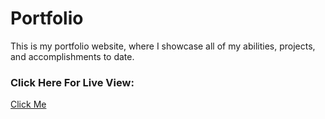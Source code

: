 # Portfolio
This is my portfolio website, where I showcase all of my abilities, projects, and accomplishments to date.

### Click Here For Live View:
[Click Me](https://lakshay-portfolio-pi.vercel.app/)